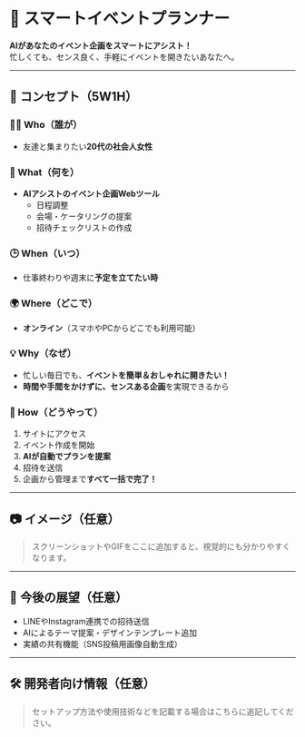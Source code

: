 # 🎉 スマートイベントプランナー

**AIがあなたのイベント企画をスマートにアシスト！**  
忙しくても、センス良く、手軽にイベントを開きたいあなたへ。

---

## 🧠 コンセプト（5W1H）

### 👩‍💼 Who（誰が）
- 友達と集まりたい**20代の社会人女性**

### 📌 What（何を）
- **AIアシストのイベント企画Webツール**
  - 日程調整  
  - 会場・ケータリングの提案  
  - 招待チェックリストの作成  

### 🕒 When（いつ）
- 仕事終わりや週末に**予定を立てたい時**

### 🌍 Where（どこで）
- **オンライン**（スマホやPCからどこでも利用可能）

### 💡 Why（なぜ）
- 忙しい毎日でも、**イベントを簡単＆おしゃれに開きたい！**  
- **時間や手間をかけずに、センスある企画**を実現できるから

### 🚀 How（どうやって）
1. サイトにアクセス  
2. イベント作成を開始  
3. **AIが自動でプランを提案**  
4. 招待を送信  
5. 企画から管理まで**すべて一括で完了！**

---

## 📷 イメージ（任意）
> スクリーンショットやGIFをここに追加すると、視覚的にも分かりやすくなります。

---

## 📌 今後の展望（任意）
- LINEやInstagram連携での招待送信
- AIによるテーマ提案・デザインテンプレート追加
- 実績の共有機能（SNS投稿用画像自動生成）

---

## 🛠️ 開発者向け情報（任意）
> セットアップ方法や使用技術などを記載する場合はこちらに追記してください。

